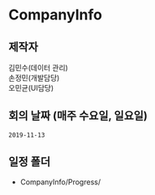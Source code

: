 # CompanyInfo

## 제작자  
  김민수(데이터 관리)  
  손정민(개발담당)  
  오민균(UI담당)  
       
## 회의 날짜 (매주 수요일, 일요일)
    2019-11-13
## 일정 폴더
- CompanyInfo/Progress/

